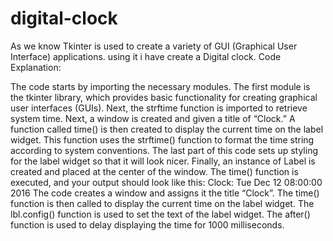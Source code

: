 # digital-clock
As we know Tkinter is used to create a variety of GUI (Graphical User Interface) applications. using it i have  create a Digital clock. 
Code Explanation:

The code starts by importing the necessary modules.
The first module is the tkinter library, which provides basic functionality for creating graphical user interfaces (GUIs).
Next, the strftime function is imported to retrieve system time.
Next, a window is created and given a title of “Clock.”
A function called time() is then created to display the current time on the label widget.
This function uses the strftime() function to format the time string according to system conventions.
The last part of this code sets up styling for the label widget so that it will look nicer.
Finally, an instance of Label is created and placed at the center of the window.
The time() function is executed, and your output should look like this: Clock: Tue Dec 12 08:00:00 2016
The code creates a window and assigns it the title “Clock”.
The time() function is then called to display the current time on the label widget.
The lbl.config() function is used to set the text of the label widget.
The after() function is used to delay displaying the time for 1000 milliseconds.

